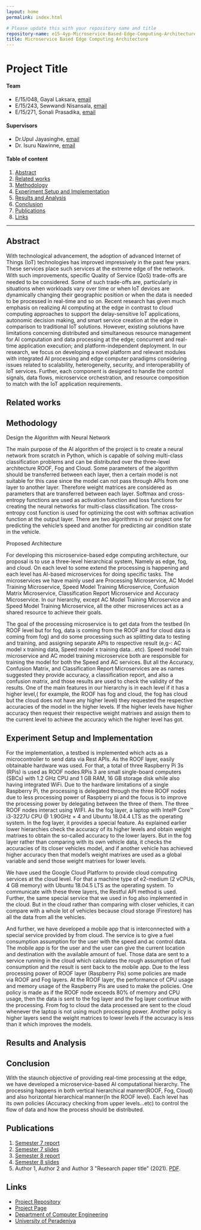 ```yaml
---
layout: home
permalink: index.html

# Please update this with your repository name and title
repository-name: e15-4yp-Microservice-Based-Edge-Computing-Architecture
title: Microservice Based Edge Computing Architecture
---
```


[comment]: # "This is the standard layout for the project, but you can clean this and use your own template"

# Project Title

#### Team

- E/15/048, Gayal Laksara, [email](mailto:Laksaragayal1996@email.com)
- E/15/243, Sewwandi Nisansala, [email](mailto:sewwanis@gmail.com)
- E/15/271, Sonali Prasadika, [email](mailto:sonaliprasadika077@gmail.com)

#### Supervisors

- Dr.Upul Jayasinghe, [email](mailto:upuljm@eng.pdn.ac.lk)
- Dr. Isuru Nawinne, [email](mailto:isurunawinne@eng.pdn.ac.lk)


#### Table of content

1. [Abstract](#abstract)
3. [Related works](#related-works)
4. [Methodology](#methodology)
5. [Experiment Setup and Implementation](#experiment-setup-and-implementation)
6. [Results and Analysis](#results-and-analysis)
7. [Conclusion](#conclusion)
8. [Publications](#publications)
9. [Links](#links)

---

## Abstract

With technological advancement, the adoption of advanced Internet of Things (IoT) technologies has improved impressively in the past few years. These services place such services at the extreme edge of the network. With such improvements, speciﬁc Quality of Service (QoS) trade-offs are needed to be considered. Some of such trade-offs are, particularly in situations when workloads vary over time or when IoT devices are dynamically changing their geographic position or when the data is needed to be processed in real-time and so on. Recent research has given much emphasis on realizing AI computing at the edge in contrast to cloud computing approaches to support the delay-sensitive IoT applications, autonomic decision making, and smart service creation at the edge in comparison to traditional IoT solutions. However, existing solutions have limitations concerning distributed and simultaneous resource management for AI computation and data processing at the edge; concurrent and real-time application execution; and platform-independent deployment. In our research, we focus on developing a novel platform and relevant modules with integrated AI processing and edge computer paradigms considering issues related to scalability, heterogeneity, security, and interoperability of IoT services. Further, each component is designed to handle the control signals, data flows, microservice orchestration, and resource composition to match with the IoT application requirements.

## Related works



## Methodology

Design the Algorithm with Neural Network

The main purpose of the AI algorithm of the project is to create a neural network from scratch in Python, which is capable of solving multi-class classification problems and can be distributed over the three-level architecture ROOF, Fog and Cloud. Some parameters of the algorithm should be transferred between each layer, then a certain model is not suitable for this case since the model can not pass through APIs from one layer to another layer. Therefore weight matrices are considered as parameters that are transferred between each layer. Softmax and cross-entropy functions are used as activation function and loss functions for creating the neural networks for multi-class classification. The cross-entropy cost function is used for optimizing the cost with softmax activation function at the output layer. There are two algorithms in our project one for predicting the vehicle’s speed and another for predicting air condition state in the vehicle. 

Proposed Architecture

For developing this microservice-based edge computing architecture, our proposal is to use a three-level hierarchical system, Namely as edge, fog, and cloud. On each level to some extend the processing is happening and each level has AI-based microservices for doing specific tasks. The microservices we have mainly used
are Processing Microservice, AC Model Training Microservice, Speed Model Training Microservice, Confusion Matrix Microservice, Classification Report Microservice and Accuracy Microservice. In our hierarchy, except AC Model Training Microservice and Speed Model Training Microservice, all the other microservices act as a shared resource to achieve their goals.
 
The goal of the processing microservice is to get data from the testbed (In ROOF level but for fog, data is coming from the ROOF and for cloud data is coming from fog) and do some processing such as splitting data to testing and training, and assigning separate APIs to respective result (e,g-: AC model x training data, Speed model x training data...etc). Speed model train microservice and AC model training microservice both are responsible for training the model for both the Speed and AC services. But all the Accuracy, Confusion Matrix, and Classification Report Microservices are as names suggested they provide accuracy, a classification report, and also a confusion matrix, and those results are used to check the validity of the results. One of the main features in our hierarchy is in each level if it has a higher level,( for example, the ROOF has fog and cloud, the fog has cloud but the cloud does not have any higher level) they requested the respective accuracies of the model in the higher levels. If the higher levels have higher accuracy then request their respective weight matrixes and assign them to the current level to achieve the accuracy which the higher level has got.

## Experiment Setup and Implementation

For the implementation, a testbed is implemented which acts as a microcontroller to send data via Rest APIs. As the ROOF layer, easily obtainable hardware was used. For that, a total of three Raspberry Pi 3s (RPis) is used as ROOF nodes.RPis 3 are small single-board computers (SBCs) with 1.2 GHz CPU and 1 GB RAM, 16 GB storage disk while also having integrated WiFi. Due to the hardware limitations of a single Raspberry Pi, the processing is delegated through the three ROOF nodes due to less processing power of Raspberry pi and the focus is to improve the processing power by delegating between the three of them. The three ROOF nodes interact using WIFI. As the fog layer, a laptop with Intel® Core™ i3-3227U CPU @ 1.90GHz × 4 and Ubuntu 18.04.4 LTS as the operating system. In the fog layer, it provides a special feature. As explained earlier lower hierarchies check the accuracy of its higher levels and obtain weight matrixes to obtain the so-called accuracy to the lower layers. But in the fog layer rather than comparing with its own vehicle data, it checks the accuracies of its closer vehicles model, and if another vehicle has achieved higher accuracy then that model’s weight matrixes are used as a global variable and send those weight matrixes for lower levels. 

We have used the Google Cloud Platform to provide cloud computing services at the cloud level. For that a machine type of e2-medium (2 vCPUs, 4 GB memory) with Ubuntu 18.04.5 LTS as the operating system. To communicate with these three layers, the Restful API method is used.
Further, the same special service that we used in fog also implemented in the cloud. But in the cloud rather than comparing with closer vehicles, it can compare with a whole lot of vehicles because cloud storage (Firestore) has all the data from all the vehicles.

And further, we have developed a mobile app that is interconnected with a special service provided by from cloud. The service is to give a fuel consumption assumption for the user with the speed and ac control data. The mobile app is for the user and the user can give the current location and destination with the available amount of fuel. Those data are sent to a service running in the cloud which calculates the rough assumption of fuel consumption and the result is sent back to the mobile app. Due to the less processing power of ROOF layer (Raspberry Pis)  some policies are made via ROOF and Fog layers. At the ROOF layer, the performance of CPU usage and memory usage of the Raspberry Pis are used to make the policies. One policy is made as if the ROOF node exceeds 80\% of memory and CPU usage, then the data is sent to the fog layer and the fog layer continue with the processing. From fog to cloud the data processed are sent to the cloud whenever the laptop is not using much processing power. Another policy is higher layers send the weight matrices to lower levels if the accuracy is less than it which improves the models.

## Results and Analysis

## Conclusion

With the staunch objective of providing real-time processing at the edge, we have developed a microservice-based AI computational hierarchy. The processing happens in both vertical hierarchical manner(ROOF, Fog, Cloud) and also horizontal hierarchical manner(In the ROOF level). Each level has its own policies (Accuracy checking from upper levels...etc) to control the flow of data and how the process should be distributed.  

## Publications
1. [Semester 7 report](./)
2. [Semester 7 slides](./)
3. [Semester 8 report](./)
4. [Semester 8 slides](./)
5. Author 1, Author 2 and Author 3 "Research paper title" (2021). [PDF](./).


## Links

[//]: # ( NOTE: EDIT THIS LINKS WITH YOUR REPO DETAILS )

- [Project Repository](https://github.com/cepdnaclk/repository-name)
- [Project Page](https://cepdnaclk.github.io/repository-name)
- [Department of Computer Engineering](http://www.ce.pdn.ac.lk/)
- [University of Peradeniya](https://eng.pdn.ac.lk/)

[//]: # "Please refer this to learn more about Markdown syntax"
[//]: # "https://github.com/adam-p/markdown-here/wiki/Markdown-Cheatsheet"
